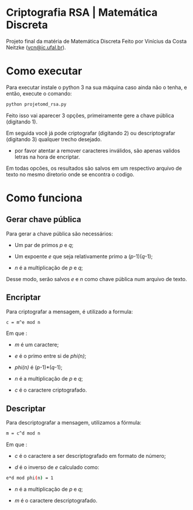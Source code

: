 # Criptografia RSA | Matemática Discreta

Projeto final da matéria de Matemática Discreta
Feito por Vinícius da Costa Neitzke (vcn@ic.ufal.br).


# Como executar

Para executar instale o python 3 na sua máquina caso ainda não o tenha, e então, execute o comando:
```sh
python projetomd_rsa.py
```

Feito isso vai aparecer 3 opções, primeiramente gere a chave pública (digitando 1).

Em seguida você já pode criptografar (digitando 2) ou descriptografar (digitando 3) qualquer trecho desejado.
  - por favor atentar a remover caracteres inválidos, são apenas validos letras na hora de encriptar.

Em todas opcões, os resultados são salvos em um respectivo arquivo de texto no mesmo diretorio onde se encontra o codigo.

# Como funciona
## Gerar chave pública
  Para gerar a chave pública são necessários:
  
  -  Um par de primos _p_ e _q_;
  
  -  Um expoente _e_ que seja relativamente primo a (_p_-1)(_q_-1);
  
  -  _n_ é a multiplicação de _p_ e _q_;
  
  Desse modo, serão salvos _e_ e _n_ como chave pública num arquivo de texto.

## Encriptar
  Para criptografar a mensagem, é utilizado a formula:
  ```sh
  c = m^e mod n
  ```
  Em que :
  
  -  _m_ é um caractere;
    
  -  _e_ é o primo entre si de _phi(n)_;
  
  -  _phi(n)_ é (_p_-1)*(_q_-1);
     
  -  _n_ é a multiplicação de _p_ e _q_;
   
  -  _c_ é o caractere criptografado.
   
## Descriptar
   Para descriptografar a mensagem, utilizamos a fórmula:
  ```sh
  m = c^d mod n
  ```
  Em que :
  
  -  _c_ é o caractere a ser descriptografado em formato de número;
   
  -  _d_ é o inverso de _e_ calculado como:     
  ```sh
  e*d mod phi(n) = 1
  ```
  -  _n_ é a multiplicação de _p_ e _q_;
   
  -  _m_ é o caractere descriptografado.
    
